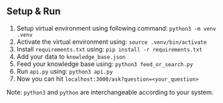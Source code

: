 ## Setup & Run
1. Setup virtual environment using following command: `python3 -m venv .venv`
2. Activate the virtual environment using: `source .venv/bin/activate`
3. Install `requirements.txt` using: `pip install -r requirements.txt`
4. Add your data to `knowledge_base.json`
5. Feed your knowledge base using: `python3 feed_or_search.py`
4. Run `api.py` using: `python3 api.py`
5. Now you can hit `localhost:3000/ask?question=<your_question>`

Note: `python3` and `python` are interchangeable according to your system.